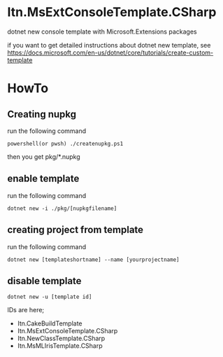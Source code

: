 # Itn.MsExtConsoleTemplate.CSharp

dotnet new console template with Microsoft.Extensions packages

if you want to get detailed instructions about dotnet new template,
see https://docs.microsoft.com/en-us/dotnet/core/tutorials/create-custom-template 


# HowTo

## Creating nupkg

run the following command

`powershell(or pwsh) ./createnupkg.ps1`

then you get pkg/*.nupkg

## enable template

run the following command

`dotnet new -i ./pkg/[nupkgfilename]`

## creating project from template

run the following command

`dotnet new [templateshortname] --name [yourprojectname]`

## disable template

`dotnet new -u [template id]`

IDs are here;

* Itn.CakeBuildTemplate
* Itn.MsExtConsoleTemplate.CSharp
* Itn.NewClassTemplate.CSharp
* Itn.MsMLIrisTemplate.CSharp